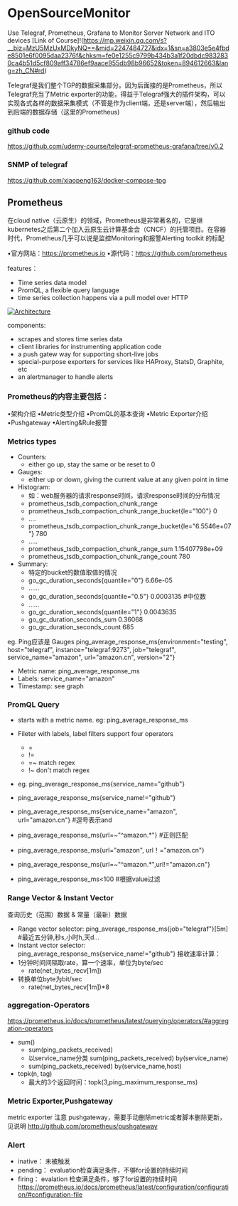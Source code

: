 # OpenSourceMonitor
Use Telegraf, Prometheus, Grafana to Monitor Server Network and ITO devices
[Link of Course]!(https://mp.weixin.qq.com/s?__biz=MzU5MzUxMDkyNQ==&mid=2247484727&idx=1&sn=a3803e5e4fbde8501e6f0095daa2376f&chksm=fe0e1255c9799b434b3a1f20dbdc9832830ca4b51d5cf809aff34786ef9aace955db98b96652&token=894612663&lang=zh_CN#rd)

Telegraf是我们整个TGP的数据采集部分。因为后面接的是Prometheus，所以Telegraf充当了Metric exporter的功能，得益于Telegraf强大的插件架构，可以实现各式各样的数据采集模式（不管是作为client端，还是server端），然后输出到后端的数据存储（这里的Prometheus)



### github code
https://github.com/udemy-course/telegraf-prometheus-grafana/tree/v0.2


### SNMP of telegraf
https://github.com/xiaopeng163/docker-compose-tpg


## Prometheus

在cloud native（云原生）的领域，Prometheus是非常著名的，它是继kubernetes之后第二个加入云原生云计算基金会（CNCF）的托管项目。在容器时代，Prometheus几乎可以说是监控Monitoring和报警Alerting toolkit 的标配

•官方网站：https://prometheus.io
•源代码：https://github.com/prometheus

features：
* Time series data model
* PromQL, a flexible query language
* time series collection happens via a pull model over HTTP

[![Architecture](https://prometheus.io/assets/architecture.png)](https://prometheus.io/docs/introduction/overview/#architecture)


components:
* scrapes and stores time series data
* client libraries for instrumenting application code
* a push gatew way for supporting short-live jobs
* special-purpose exporters for services like HAProxy, StatsD, Graphite, etc
* an alertmanager to handle alerts




### Prometheus的内容主要包括：

•架构介绍
•Metric类型介绍
•PromQL的基本查询
•Metric Exporter介绍
•Pushgateway
•Alerting&Rule报警

### Metrics types
* Counters: 
    * either go up, stay the same or be reset to 0
* Gauges:
    * either up or down, giving the current value at any given point in time
* Histogram:
    * 如：web服务器的请求response时间，请求response时间的分布情况
    * prometheus_tsdb_compaction_chunk_range
    * prometheus_tsdb_compaction_chunk_range_bucket{le="100"} 0
    * ....
    * prometheus_tsdb_compaction_chunk_range_bucket{le="6.5546e+07"} 780
    * .....
    * prometheus_tsdb_compaction_chunk_range_sum 1.15407798e+09
    * prometheus_tsdb_compaction_chunk_range_count 780
* Summary:
    * 特定的bucket的数值取值的情况
    * go_gc_duration_seconds{quantile="0"} 6.66e-05
    * ......
    * go_gc_duration_seconds{quantile="0.5"} 0.0003135 #中位数
    * ......
    * go_gc_duration_seconds{quantile="1"} 0.0043635
    * go_gc_duration_seconds_sum 0.36068
    * go_gc_duration_seconds_count 685


eg. Ping应该是 Gauges
ping_average_response_ms{environment="testing", host="telegraf", instance="telegraf:9273", job="telegraf", service_name="amazon", url="amazon.cn", version="2"}
* Metric name: ping_average_response_ms
* Labels: service_name="amazon"
* Timestamp: see graph


### PromQL Query
* starts with a metric name. eg: ping_average_response_ms
* Fileter with labels, label filters support four operators
    * =
    * !=
    * =~ match regex
    * !~ don't match regex
    

* eg. ping_average_response_ms{service_name="github"}
* ping_average_response_ms{service_name!="github"}
* ping_average_response_ms{service_name="amazon", url="amazon.cn"} #逗号表示and
* ping_average_response_ms{url=~"^amazon.*"} #正则匹配
* ping_average_response_ms{url="amazon", url！="amazon.cn"}
* ping_average_response_ms{url=~"^amazon.*",url!="amazon.cn"}
* ping_average_response_ms<100 #根据value过滤

### Range Vector & Instant Vector
查询历史（范围）数据  &  常量（最新）数据
* Range vector selector: ping_average_response_ms{job="telegraf"}[5m] #最近五分钟,秒s,小时h,天d...
* Instant vector selector: ping_average_response_ms{service_name!="github"}
接收速率计算：
* 1分钟时间间隔取rate，算一个速率，单位为byte/sec
    * rate(net_bytes_recv[1m])
* 转换单位byte为bit/sec
    * rate(net_bytes_recv[1m])*8

### aggregation-Operators
https://prometheus.io/docs/prometheus/latest/querying/operators/#aggregation-operators
* sum()
    * sum(ping_packets_received)
    * 以service_name分类 sum(ping_packets_received) by(service_name)
    * sum(ping_packets_received) by(service_name,host)
* topk(n, tag)
    * 最大的3个返回时间：topk(3,ping_maximum_response_ms)


### Metric Exporter,Pushgateway
metric exporter
注意 pushgateway，需要手动删除metric或者脚本删除更新，见说明
http://github.com/prometheus/pushgateway 


### Alert
* inative： 未被触发
* pending： evaluation检查满足条件，不够for设置的持续时间
* firing： evalation 检查满足条件，够了for设置的持续时间
https://prometheus.io/docs/prometheus/latest/configuration/configuration/#configuration-file

